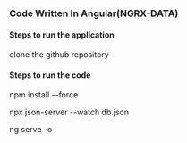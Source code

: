 ### Code Written In Angular(NGRX-DATA)
#### Steps to run the application
clone the github repository

#### Steps to run the code
npm install --force

npx json-server --watch db.json

ng serve -o

